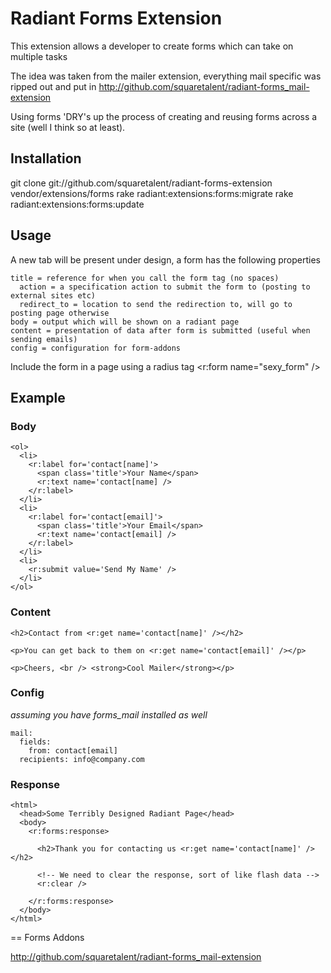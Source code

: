 # Radiant Forms Extension

This extension allows a developer to create forms which can take on multiple tasks

The idea was taken from the mailer extension, everything mail specific was ripped out and put in
  http://github.com/squaretalent/radiant-forms_mail-extension
  
Using forms 'DRY's up the process of creating and reusing forms across a site (well I think so at least).

## Installation
  
  git clone git://github.com/squaretalent/radiant-forms-extension vendor/extensions/forms
  rake radiant:extensions:forms:migrate
  rake radiant:extensions:forms:update
  
## Usage
  
  A new tab will be present under design, a form has the following properties
    
    title = reference for when you call the form tag (no spaces)
      action = a specification action to submit the form to (posting to external sites etc)
      redirect_to = location to send the redirection to, will go to posting page otherwise
    body = output which will be shown on a radiant page
    content = presentation of data after form is submitted (useful when sending emails)
    config = configuration for form-addons
    
  Include the form in a page using a radius tag
    <r:form name="sexy_form" />
    
## Example

### Body
    
    <ol>
      <li>
        <r:label for='contact[name]'>
          <span class='title'>Your Name</span>
          <r:text name='contact[name] />
        </r:label>
      </li>
      <li>
        <r:label for='contact[email]'>
          <span class='title'>Your Email</span>
          <r:text name='contact[email] />
        </r:label>
      </li>
      <li>
        <r:submit value='Send My Name' />
      </li>
    </ol>
    
### Content
    
    <h2>Contact from <r:get name='contact[name]' /></h2>
    
    <p>You can get back to them on <r:get name='contact[email]' /></p>
    
    <p>Cheers, <br /> <strong>Cool Mailer</strong></p>
    
### Config
  
  *assuming you have forms_mail installed as well*
    
    mail:
      fields:
        from: contact[email]
      recipients: info@company.com
      
### Response
    
    <html>
      <head>Some Terribly Designed Radiant Page</head>
      <body>
        <r:forms:response>
          
          <h2>Thank you for contacting us <r:get name='contact[name]' /></h2>
          
          <!-- We need to clear the response, sort of like flash data -->
          <r:clear />
          
        </r:forms:response>
      </body>
    </html>
    
== Forms Addons
  
  http://github.com/squaretalent/radiant-forms_mail-extension